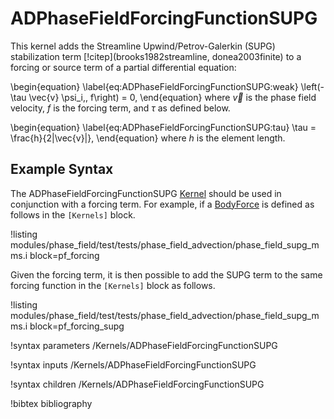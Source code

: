 # ADPhaseFieldForcingFunctionSUPG

This kernel adds the Streamline Upwind/Petrov-Galerkin (SUPG) stabilization
term [!citep](brooks1982streamline, donea2003finite)  to a forcing or source term of a partial differential equation:

\begin{equation}
\label{eq:ADPhaseFieldForcingFunctionSUPG:weak}
\left(-\tau \vec{v} \psi_i,\, f\right) = 0,
\end{equation}
where $\vec{v}$ is the phase field velocity, $f$ is the forcing term, and $\tau$ as defined below.

\begin{equation}
\label{eq:ADPhaseFieldForcingFunctionSUPG:tau}
\tau = \frac{h}{2\|\vec{v}\|},
\end{equation}
where $h$ is the element length.

## Example Syntax

The ADPhaseFieldForcingFunctionSUPG [Kernel](syntax/Kernels/index.md) should be used in conjunction with a forcing term. For
example, if a [BodyForce](/BodyForce.md) is defined as follows in the `[Kernels]` block.

!listing modules/phase_field/test/tests/phase_field_advection/phase_field_supg_mms.i block=pf_forcing

Given the forcing term, it is then possible to add the SUPG term to the same forcing function in the `[Kernels]` block
as follows.

!listing modules/phase_field/test/tests/phase_field_advection/phase_field_supg_mms.i block=pf_forcing_supg


!syntax parameters /Kernels/ADPhaseFieldForcingFunctionSUPG

!syntax inputs /Kernels/ADPhaseFieldForcingFunctionSUPG

!syntax children /Kernels/ADPhaseFieldForcingFunctionSUPG



!bibtex bibliography

